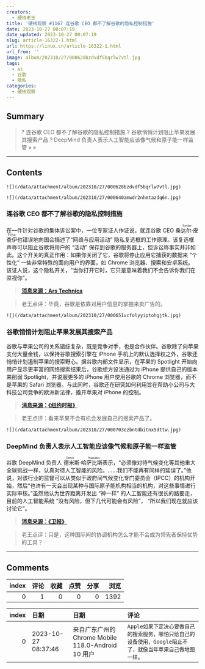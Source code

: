 ```yaml
---
creators:
  - 硬核老王
title: '硬核观察 #1167 连谷歌 CEO 都不了解谷歌的隐私控制措施'
date: 2023-10-27 00:07:19
date_updated: 2023-10-27 00:07:19
slug: article-16322-1.html
url: https://linux.cn/article-16322-1.html
url_from: ''
image: album/202310/27/000628bzdvdf5bqrlw7vtl.jpg
tags:
  - ai
  - 谷歌
  - 隐私
categories:
  - 硬核观察
---
```


## Summary

> ? 连谷歌 CEO 都不了解谷歌的隐私控制措施
> ? 谷歌悄悄计划阻止苹果发展其搜索产品
> ? DeepMind 负责人表示人工智能应该像气候和原子能一样监管
> » 
> »

***

<!-- more -->

## Contents

`![](/data/attachment/album/202310/27/000628bzdvdf5bqrlw7vtl.jpg)`

`![](/data/attachment/album/202310/27/000640amwdr2nhmtazdq6n.jpg)`

### 连谷歌 CEO 都不了解谷歌的隐私控制措施

在一件针对谷歌的集体诉讼案中，一位专家证人作证说，就连谷歌 CEO <ruby> 桑达尔·皮查伊 <rt>  Sundar Pichai </rt></ruby> 也错误地向国会描述了“网络与应用活动” 隐私复选框的工作原理。该复选框声称可以阻止谷歌将用户的 “活动” 保存到谷歌的服务器上，但诉讼称事实并非如此。这个开关的真正作用：如果你关闭了它，谷歌将停止应用它捕获的数据来 “个性化” 一些非常特殊的面向用户的界面，如 Chrome 浏览器、搜索和安卓系统。该证人说，这个隐私开关，“当你打开它时，它只是意味着我们不会告诉你我们在监视你”。

> 
> **[消息来源：Ars Technica](https://arstechnica.com/gadgets/2023/10/even-google-ceo-sundar-pichai-doesnt-understand-googles-privacy-controls/)**
> 
> 
> 

> 
> 老王点评：毕竟，谷歌是依靠对用户信息的掌握来卖广告的。
> 
> 
> 

`![](/data/attachment/album/202310/27/000651vcfolyyiptohgjtk.jpg)`

### 谷歌悄悄计划阻止苹果发展其搜索产品

谷歌与苹果公司的关系错综复杂，既是竞争对手，也是合作伙伴。谷歌除了向苹果支付大量金钱，以保持谷歌搜索引擎在 iPhone 手机上的默认选择权之外，谷歌还悄悄计划遏制苹果的搜索野心。据谷歌内部文件显示，在苹果的 Spotlight 开始向用户显示更丰富的网络搜索结果后，谷歌想方设法通过为 iPhone 提供自己的版本来削弱 Spotlight，并说服更多的 iPhone 用户使用谷歌的 Chrome 浏览器，而不是苹果的 Safari 浏览器。与此同时，谷歌还在研究如何利用旨在帮助小公司与大科技公司竞争的欧洲新法律，撬开苹果对 iPhone 的控制。

> 
> **[消息来源：《纽约时报》](https://www.nytimes.com/2023/10/26/technology/google-apple-search-spotlight.html)**
> 
> 
> 

> 
> 老王点评：看来苹果不会有机会发展自己的搜索产品了。
> 
> 
> 

`![](/data/attachment/album/202310/27/000703ezbntdbitnx5dttw.jpg)`

### DeepMind 负责人表示人工智能应该像气候和原子能一样监管

谷歌 DeepMind 负责人 <ruby> 德米斯·哈萨比斯 <rt>  Demis Hassabis </rt></ruby> 表示，“必须像对待气候变化等其他重大全球挑战一样，认真对待人工智能的风险。……我们不能再有同样的延误了。”他说，对该行业的监督可以从类似于政府间气候变化专门委员会（IPCC）的机构开始，然后“也许有一天会出现某种与国际原子能机构相当的机构，对这些事情进行实际审核。”虽然他认为世界距离开发出 “神一样” 的人工智能还有很长的路要走，目前的人工智能系统 “没有风险，但下几代可能会有风险”， “所以我们现在就应该讨论它”。

> 
> **[消息来源：《卫报》](https://www.theguardian.com/technology/2023/oct/24/ai-risk-climate-crisis-google-deepmind-chief-demis-hassabis-regulation)**
> 
> 
> 

> 
> 老王点评：只是，这种国际间的协调机构怎么才能不会成为领先者保持优势的工具？
> 
> 
>

***

## Comments


|   index |   评论 |   收藏 |   点赞 |   分享 |   浏览 |
|--------:|-------:|-------:|-------:|-------:|-------:|
|       0 |      1 |      0 |      0 |      0 |   1392 |

|   index | 日期                | 日期                                               | 评论                                                                                                        |
|--------:|:--------------------|:---------------------------------------------------|:------------------------------------------------------------------------------------------------------------|
|       0 | 2023-10-27 08:37:46 | 来自广东广州的 Chrome Mobile 118.0-Android 10 用户 | `Apple如果下定决心要做自己的搜索服务，哪怕只给自己的设备使用，Google阻止不了，就像当年苹果自己做地图一样。` |
